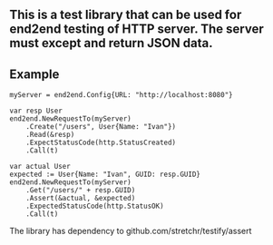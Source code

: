 ## This is a test library that can be used for end2end testing of HTTP server. The server must except and return JSON data.

## Example

```
myServer = end2end.Config{URL: "http://localhost:8080"}

var resp User
end2end.NewRequestTo(myServer)
    .Create("/users", User{Name: "Ivan"})
    .Read(&resp)
    .ExpectStatusCode(http.StatusCreated)
    .Call(t)

var actual User
expected := User{Name: "Ivan", GUID: resp.GUID}
end2end.NewRequestTo(myServer)
    .Get("/users/" + resp.GUID)
    .Assert(&actual, &expected)
    .ExpectedStatusCode(http.StatusOK)
    .Call(t)
```

The library has dependency to github.com/stretchr/testify/assert
